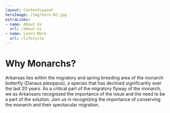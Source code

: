 ```yaml
---
layout: ContentLayout
heroImage: /img/hero-02.jpg
extraLinks: 
- name: About Us
  url: /about-us
- name: Learn More
  url: /lifecycle
---
```


# Why Monarchs?
Arkansas lies within the migratory and spring breeding area of the monarch butterfly (Danaus plexippus), a species that has declined significantly over the last 20 years. As a critical part of the migratory flyway of the monarch, we as Arkansans recognized the importance of the issue and the need to be a part of the solution. Join us in recognizing the importance of conserving the monarch and their spectacular migration.

